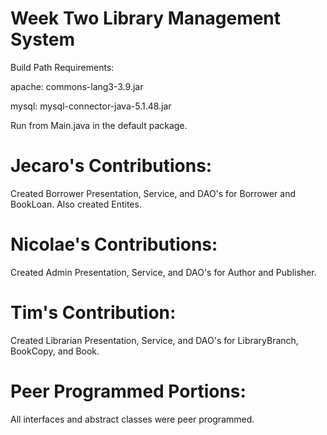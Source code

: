 # Week Two Library Management System
Build Path Requirements:

apache: commons-lang3-3.9.jar

mysql: mysql-connector-java-5.1.48.jar



Run from Main.java in the default package.



# Jecaro's Contributions:

Created Borrower Presentation, Service, and DAO's for Borrower and BookLoan.
Also created Entites.


# Nicolae's Contributions:

Created Admin Presentation, Service, and DAO's for Author and Publisher.




# Tim's Contribution:

Created Librarian Presentation, Service, and DAO's for LibraryBranch, BookCopy, and Book.





# Peer Programmed Portions:

All interfaces and abstract classes were peer programmed.



